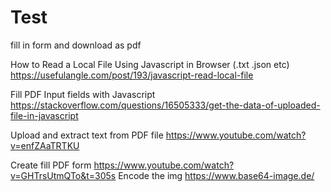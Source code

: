 # Test
fill in form and download as pdf

How to Read a Local File Using Javascript in Browser (.txt .json etc)
https://usefulangle.com/post/193/javascript-read-local-file

Fill PDF Input fields with Javascript
https://stackoverflow.com/questions/16505333/get-the-data-of-uploaded-file-in-javascript

Upload and extract text from PDF file
https://www.youtube.com/watch?v=enfZAaTRTKU

Create fill PDF form
https://www.youtube.com/watch?v=GHTrsUtmQTo&t=305s
Encode the img
https://www.base64-image.de/
